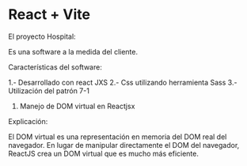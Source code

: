 # React + Vite

El proyecto Hospital: 

Es una software a la medida del cliente. 

Características del software:

1.- Desarrollado con react JXS
2.- Css utilizando herramienta Sass
3.- Utilización del patrón 7-1

1. Manejo de DOM virtual en Reactjsx

Explicación: 

El DOM virtual es una representación en memoria del DOM real del navegador. En lugar de manipular directamente el DOM del navegador, ReactJS crea un DOM virtual que es mucho más eficiente.